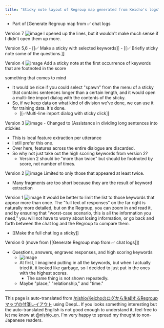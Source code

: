 ```yaml
---
title: "Sticky note layout of Regroup map generated from Keicho's logs"
---
```


- Part of [Generate Regroup map from ✅ chat logs

Version 7
![image](https://gyazo.com/bf7998748c4920a9136d8997643a5173/thumb/1000)
I opened up the lines, but it wouldn't make much sense if I didn't open them up more.

Version 5,6
    - [[✅ Make a sticky with selected keywords]]
    - [[✅ Briefly sticky note some of the questions.]]

Version 4
![image](https://gyazo.com/f2fac48d13c67b1048836c51cb3abe71/thumb/1000)
Add a sticky note at the first occurrence of keywords that are footnoted in the score

something that comes to mind
- It would be nice if you could select "spawn" from the menu of a sticky that contains sentences longer than a certain length, and it would open a multi-line import dialog with the contents of the sticky.
- So, if we keep data on what kind of division we've done, we can use it for training data.
It's done.
    - [[✅Multi-line import dialog with sticky click]]

Version 3
![image](https://gyazo.com/24107e766ebdf37aadfe5c0976440b64/thumb/1000)
    - Changed to [Assistance in dividing long sentences into stickies
- This is local feature extraction per utterance
- I still prefer this one.
- Over here, features across the entire dialogue are discarded.
- So why not just take out the high scoring keywords from version 2?
    - Version 2 should be "more than twice" but should be footnoted by score, not number of times.

Version 2
![image](https://gyazo.com/65e5e8e90d80b682c2cc19df3d74eded/thumb/1000)
Limited to only those that appeared at least twice.
- Many fragments are too short because they are the result of keyword extraction

Version 1
![image](https://gyazo.com/684e05233db02bbf59fb1a0b97cac9c7/thumb/1000)
It would be better to limit the list to those keywords that appear more than once.
The "full text of responses" on the far right is naturally more detailed, but on the Regroup, you can zoom in and read it, and by ensuring that "worst-case scenario, this is all the information you need," you will not have to worry about losing information, or go back and forth between the chat log and the Regroup to compare them.
- [[Make the full chat log a sticky]]

Version 0 (move from [[Generate Regroup map from ✅ chat logs]])
- Questions, answers, engraved responses, and high scoring keywords
    - ![image](https://gyazo.com/8d037f331d5b39178d8a727146b3a8fb/thumb/1000)
    - At first, I imagined putting in all the keywords, but when I actually tried it, it looked like garbage, so I decided to just put in the ones with the highest scores.
        - The same thing is not shown repeatedly.
    - Maybe "place," "relationship," and "time."

---
This page is auto-translated from [/nishio/Keichoのログから生成するRegroupマップの付箋レイアウト](https://scrapbox.io/nishio/Keichoのログから生成するRegroupマップの付箋レイアウト) using DeepL. If you looks something interesting but the auto-translated English is not good enough to understand it, feel free to let me know at [@nishio_en](https://twitter.com/nishio_en). I'm very happy to spread my thought to non-Japanese readers.